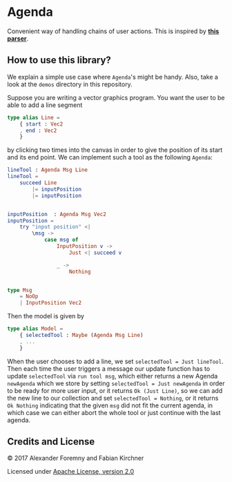 # Agenda

Convenient way of handling chains of user actions.  This is inspired by **[this
parser][parser]**.

[parser]: http://package.elm-lang.org/packages/elm-tools/parser/1.0.2/


## How to use this library?

We explain a simple use case where `Agenda`'s might be handy.  Also, take
a look at the `demos` directory in this repository.

Suppose you are writing a vector graphics program.  You want the user to
be able to add a line segment

```elm
type alias Line =
    { start : Vec2
    , end : Vec2
    }
```

by clicking two times into the canvas in order to give the position of
its start and its end point.  We can implement such a tool as the
following `Agenda`:

```elm
lineTool : Agenda Msg Line
lineTool =
    succeed Line
        |= inputPosition
        |= inputPosition


inputPosition  : Agenda Msg Vec2
inputPosition =
    try "input position" <|
        \msg ->
            case msg of
                InputPosition v ->
                    Just <| succeed v

                _ ->
                    Nothing


type Msg
    = NoOp
    | InputPosition Vec2
```

Then the model is given by

```elm
type alias Model =
    { selectedTool : Maybe (Agenda Msg Line)
    , ...
    }
```

When the user chooses to add a line, we set `selectedTool = Just lineTool`.
Then each time the user triggers a message our update function has to update
`selectedTool` via `run tool msg`, which either returns a new Agenda
`newAgenda` which we store by setting `selectedTool = Just newAgenda` in order
to be ready for more user input, or it returns `Ok (Just Line)`, so we can add
the new line to our collection and set `selectedTool = Nothing`, or it returns
`Ok Nothing` indicating that the given `msg` did not fit the current agenda, in
which case we can either abort the whole tool or just continue with the last
agenda.


## Credits and License

&copy; 2017 Alexander Foremny and Fabian Kirchner

Licensed under [Apache License, version 2.0](LICENSE)

